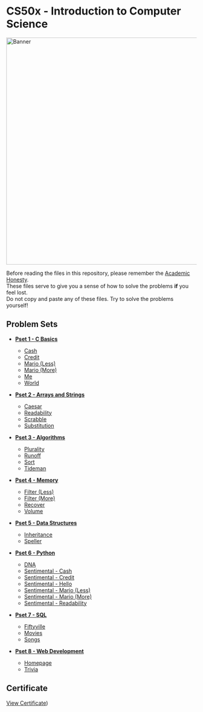 # CS50x - Introduction to Computer Science

<img src="CS50X.png" alt="Banner" width="600"/>

Before reading the files in this repository, please remember the [Academic Honesty](https://cs50.harvard.edu/x/2025/honesty/).\
These files serve to give you a sense of how to solve the problems **if** you feel lost.\
Do not copy and paste any of these files. Try to solve the problems yourself!

## Problem Sets

* **[Pset 1 - C Basics](pset01)**
   - [Cash](pset01/cash)
   - [Credit](pset01/credit)
   - [Mario (Less)](pset01/mario-less)
   - [Mario (More)](pset01/mario-more)
   - [Me](pset01/me)
   - [World](pset01/world)

* **[Pset 2 - Arrays and Strings](pset02)**
   - [Caesar](pset02/caesar)
   - [Readability](pset02/readability)
   - [Scrabble](pset02/scrabble)
   - [Substitution](pset02/substitution)

* **[Pset 3 - Algorithms](pset03)**
   - [Plurality](pset03/plurality)
   - [Runoff](pset03/runoff)
   - [Sort](pset03/sort)
   - [Tideman](pset03/tideman)

* **[Pset 4 - Memory](pset04)**
   - [Filter (Less)](pset04/filter-less)
   - [Filter (More)](pset04/filter-more)
   - [Recover](pset04/recover)
   - [Volume](pset04/volume)

* **[Pset 5 - Data Structures](pset05)**
   - [Inheritance](pset05/inheritance)
   - [Speller](pset05/speller)

* **[Pset 6 - Python](pset06)**
   - [DNA](pset06/dna)
   - [Sentimental - Cash](pset06/sentimental-cash)
   - [Sentimental - Credit](pset06/sentimental-credit)
   - [Sentimental - Hello](pset06/sentimental-hello)
   - [Sentimental - Mario (Less)](pset06/sentimental-mario-less)
   - [Sentimental - Mario (More)](pset06/sentimental-mario-more)
   - [Sentimental - Readability](pset06/sentimental-readability)

* **[Pset 7 - SQL](pset07)**
   - [Fiftyville](pset07/fiftyville)
   - [Movies](pset07/movies)
   - [Songs](pset07/songs)

* **[Pset 8 - Web Development](pset08)**
   - [Homepage](pset08/homepage)
   - [Trivia](pset08/trivia)

## Certificate

[View Certificate](https://cs50.harvard.edu/certificates/86e17041-626d-4e84-a46f-1db1ff1d2968))
